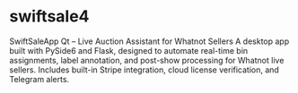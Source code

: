 # swiftsale4
SwiftSaleApp Qt – Live Auction Assistant for Whatnot Sellers  A desktop app built with PySide6 and Flask, designed to automate real-time bin assignments, label annotation, and post-show processing for Whatnot live sellers. Includes built-in Stripe integration, cloud license verification, and Telegram alerts.
